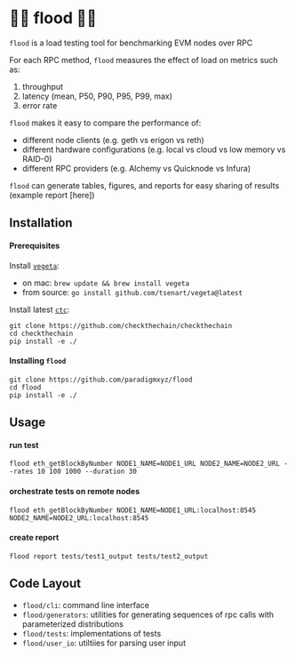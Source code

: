 
# 🌊🌊 flood 🌊🌊

`flood` is a load testing tool for benchmarking EVM nodes over RPC

For each RPC method, `flood` measures the effect of load on metrics such as:
1. throughput
2. latency (mean, P50, P90, P95, P99, max)
3. error rate

`flood` makes it easy to compare the performance of:
- different node clients (e.g. geth vs erigon vs reth)
- different hardware configurations (e.g. local vs cloud vs low memory vs RAID-0)
- different RPC providers (e.g. Alchemy vs Quicknode vs Infura)

`flood` can generate tables, figures, and reports for easy sharing of results (example report [here])


## Installation

#### Prerequisites

Install [`vegeta`](https://github.com/tsenart/vegeta):
- on mac: `brew update && brew install vegeta`
- from source: `go install github.com/tsenart/vegeta@latest`

Install latest [`ctc`](https://github.com/checkthechain/checkthechain):
```
git clone https://github.com/checkthechain/checkthechain
cd checkthechain
pip install -e ./
```

#### Installing `flood`


```
git clone https://github.com/paradigmxyz/flood
cd flood
pip install -e ./
```

## Usage

#### run test
```
flood eth_getBlockByNumber NODE1_NAME=NODE1_URL NODE2_NAME=NODE2_URL --rates 10 100 1000 --duration 30
```

#### orchestrate tests on remote nodes
```
flood eth_getBlockByNumber NODE1_NAME=NODE1_URL:localhost:8545 NODE2_NAME=NODE2_URL:localhost:8545
```

#### create report
```
flood report tests/test1_output tests/test2_output
````

## Code Layout
- `flood/cli`: command line interface
- `flood/generators`: utilities for generating sequences of rpc calls with parameterized distributions
- `flood/tests`: implementations of tests
- `flood/user_io`: utiltiies for parsing user input
